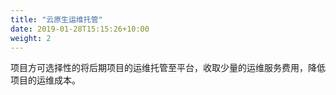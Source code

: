 ```yaml
---
title: "云原生运维托管"
date: 2019-01-28T15:15:26+10:00
weight: 2
---
```


项目方可选择性的将后期项目的运维托管至平台，收取少量的运维服务费用，降低项目的运维成本。